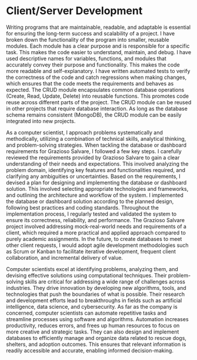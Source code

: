 # Client/Server Development

Writing programs that are maintainable, readable, and adaptable is essential for ensuring the long-term success and scalability of a project. I have broken down the functionality of the program into smaller, reusable modules. Each module has a clear purpose and is responsible for a specific task. This makes the code easier to understand, maintain, and debug. I have used descriptive names for variables, functions, and modules that accurately convey their purpose and functionality. This makes the code more readable and self-explanatory. I have written automated tests to verify the correctness of the code and catch regressions when making changes, which ensures that the code meets the requirements and behaves as expected. The CRUD module encapsulates common database operations (Create, Read, Update, Delete) into reusable functions. This promotes code reuse across different parts of the project. The CRUD module can be reused in other projects that require database interaction. As long as the database schema remains consistent (MongoDB), the CRUD module can be easily integrated into new projects.

As a computer scientist, I approach problems systematically and methodically, utilizing a combination of technical skills, analytical thinking, and problem-solving strategies. When tackling the database or dashboard requirements for Grazioso Salvare, I followed a few key steps.  I carefully reviewed the requirements provided by Grazioso Salvare to gain a clear understanding of their needs and expectations. This involved analyzing the problem domain, identifying key features and functionalities required, and clarifying any ambiguities or uncertainties. Based on the requirements, I devised a plan for designing and implementing the database or dashboard solution. This involved selecting appropriate technologies and frameworks, and outlining the architecture and workflow of the system. I implemented the database or dashboard solution according to the planned design, following best practices and coding standards. Throughout the implementation process, I regularly tested and validated the system to ensure its correctness, reliability, and performance. The Grazioso Salvare project involved addressing mock-real-world needs and requirements of a client, which required a more practical and applied approach compared to purely academic assignments. In the future, to create databases to meet other client requests, I would adopt agile development methodologies such as Scrum or Kanban to facilitate iterative development, frequent client collaboration, and incremental delivery of value.

Computer scientists excel at identifying problems, analyzing them, and devising effective solutions using computational techniques. Their problem-solving skills are critical for addressing a wide range of challenges across industries. They drive innovation by developing new algorithms, tools, and technologies that push the boundaries of what is possible. Their research and development efforts lead to breakthroughs in fields such as artificial intelligence, data science, and cybersecurity. As far as the company is concerned, computer scientists can automate repetitive tasks and streamline processes using software and algorithms. Automation increases productivity, reduces errors, and frees up human resources to focus on more creative and strategic tasks. They can also design and implement databases to efficiently manage and organize data related to rescue dogs, shelters, and adoption outcomes. This ensures that relevant information is readily accessible and accurate, enabling informed decision-making.
